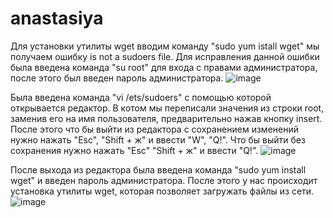 # anastasiya
Для установки утилиты wget вводим команду "sudo yum istall wget" мы получаем ошибку is not a sudoers file. Для исправления данной ошибки была введена команда "su root" для входа с правами администратора, после этого был введен пароль администратора.
![image](https://github.com/user-attachments/assets/ae86b4d9-31da-421b-b5d0-8381be150399)

Была введена команда "vi /ets/sudoers" с помощью которой открывается редактор. В котом мы переписали значения из строки root, заменив его на имя пользователя, предварительно нажав кнопку insert. После этого что бы выйти из редактора с сохранением изменений нужно нажать "Esc", "Shift + ж" и ввести "W", "Q!". Что бы выйти без сохранения нужно нажать "Esc" "Shift + ж" и ввести "Q!".
![image](https://github.com/user-attachments/assets/ee5b7131-5074-4649-bd00-981b8efdf483)

После выхода из редактора была введена команда "sudo yum install wget" и введен пароль администратора. После этого у нас происходит установка утилиты wget, которая позволяет загружать файлы из сети.
![image](https://github.com/user-attachments/assets/21d51efb-75d4-44d3-9622-c30471e725ed)
